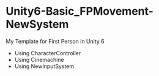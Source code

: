 # Unity6-Basic_FPMovement-NewSystem
 
My Template for First Person in Unity 6
- Using CharacterController
- Using Cinemachine
- Using NewInputSystem
